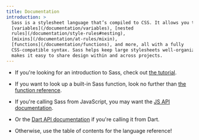 ```yaml
---
title: Documentation
introduction: >
  Sass is a stylesheet language that’s compiled to CSS. It allows you to use
  [variables](/documentation/variables), [nested
  rules](/documentation/style-rules#nesting),
  [mixins](/documentation/at-rules/mixin),
  [functions](/documentation/functions), and more, all with a fully
  CSS-compatible syntax. Sass helps keep large stylesheets well-organized and
  makes it easy to share design within and across projects.
---
```


* If you're looking for an introduction to Sass, check out [the
  tutorial](/guide).

* If you want to look up a built-in Sass function, look no further than [the
  function reference](/documentation/functions).

* If you're calling Sass from JavaScript, you may want the [JS API
  documentation][js].

* Or the [Dart API documentation][dart] if you're calling it from Dart.

* Otherwise, use the table of contents for the language reference!

[js]: https://github.com/sass/node-sass#usage
[dart]: https://pub.dartlang.org/documentation/sass/latest/sass/sass-library.html
